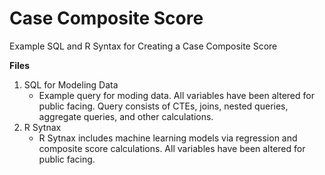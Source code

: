 # Case Composite Score
Example SQL and R Syntax for Creating a Case Composite Score

**Files**
 
1. SQL for Modeling Data
   - Example query for moding data. All variables have been altered for public facing. Query consists of CTEs, joins, nested queries, aggregate queries, and other calculations.
2. R Sytnax
   - R Sytnax includes machine learning models via regression and composite score calculations. All variables have been altered for public facing. 
